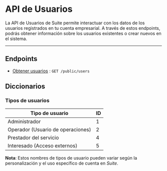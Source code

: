 # API de Usuarios

La API de Usuarios de Suite permite interactuar con los datos de los usuarios registrados en tu cuenta empresarial. A través de estos endpoints, podrás obtener información sobre los usuarios existentes o crear nuevos en el sistema.

---

## Endpoints

- [Obtener usuarios](/users/endpoints/get-users.md) : ```GET /public/users```

## Diccionarios

### Tipos de usuarios

| Tipo de usuario                    | ID |
|------------------------------------|--------|
| Administrador                      | 1      |
| Operador (Usuario de operaciones)  | 2      |
| Prestador del servicio             | 4      |
| Interesado (Acceso externos)       | 5      |


**Nota**: Estos nombres de tipos de usuario pueden variar según la personalización y el uso específico de cuenta en *Suite*.